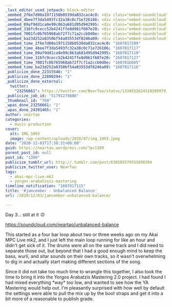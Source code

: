 ```yaml
---
_last_editor_used_jetpack: block-editor
_oembed_2f6e7d00a1971158b0539da832cac4c0: <div class="embed-soundcloud"><iframe title="Out From No Where by NearTao" width="500" height="450" scrolling="no" frameborder="no" src="https://w.soundcloud.com/player/?visual=true&url=https%3A%2F%2Fapi.soundcloud.com%2Fplaylists%2F1171188478&show_artwork=true&maxwidth=500&maxheight=750&dnt=1"></iframe></div>
_oembed_4bee7f3da5493fc32a38c0c71e726186: <div class="embed-soundcloud"><iframe title="Unbalanced Balance by NearTao" width="584" height="400" scrolling="no" frameborder="no" src="https://w.soundcloud.com/player/?visual=true&url=https%3A%2F%2Fapi.soundcloud.com%2Ftracks%2F940674031&show_artwork=true&maxwidth=584&maxheight=876&dnt=1"></iframe></div>
_oembed_09af9dd1ca9e99c863a681d95d942995: <div class="embed-soundcloud"><iframe title="Unbalanced Balance by NearTao" width="500" height="400" scrolling="no" frameborder="no" src="https://w.soundcloud.com/player/?visual=true&url=https%3A%2F%2Fapi.soundcloud.com%2Ftracks%2F940674031&show_artwork=true&maxwidth=500&maxheight=750&dnt=1"></iframe></div>
_oembed_316fc9cecc52b4241ffe8d961f607e20: <div class="embed-soundcloud"><iframe title="My Peaceful Day by NearTao" width="500" height="400" scrolling="no" frameborder="no" src="https://w.soundcloud.com/player/?visual=true&url=https%3A%2F%2Fapi.soundcloud.com%2Ftracks%2F939694738&show_artwork=true&maxwidth=500&maxheight=750&dnt=1"></iframe></div>
_oembed_7001fc0b765968ab72f7c71a2ccb0d0e: <div class="embed-soundcloud"><iframe title="Unbalanced Balance by NearTao" width="750" height="400" scrolling="no" frameborder="no" src="https://w.soundcloud.com/player/?visual=true&url=https%3A%2F%2Fapi.soundcloud.com%2Ftracks%2F940674031&show_artwork=true&maxwidth=750&maxheight=1000&dnt=1"></iframe></div>
_oembed_ba23d252a8350bf54a03553df8246a09: <div class="embed-soundcloud"><iframe title="Unbalanced Balance by NearTao" width="940" height="400" scrolling="no" frameborder="no" src="https://w.soundcloud.com/player/?visual=true&url=https%3A%2F%2Fapi.soundcloud.com%2Ftracks%2F940674031&show_artwork=true&maxwidth=940&maxheight=1000&dnt=1"></iframe></div>
_oembed_time_2f6e7d00a1971158b0539da832cac4c0: "1607017289"
_oembed_time_4bee7f3da5493fc32a38c0c71e726186: "1607017117"
_oembed_time_09af9dd1ca9e99c863a681d95d942995: "1607017119"
_oembed_time_316fc9cecc52b4241ffe8d961f607e20: "1607017127"
_oembed_time_7001fc0b765968ab72f7c71a2ccb0d0e: "1607016865"
_oembed_time_ba23d252a8350bf54a03553df8246a09: "1607017116"
_publicize_done_22315546: "1"
_publicize_done_22890294: "1"
_publicize_done_external:
  twitter:
    "23256661": https://twitter.com/NearTao/status/1334552624310398979
_publicize_job_id: "51791279886"
_thumbnail_id: "768"
_wpas_done_23256661: "1"
_wpas_done_24391465: "1"
author: neartao
categories:
  - music-production
cover:
  alt: IMG_1093
  image: /wp-content/uploads/2020/07/img_1093.jpeg
date: "2020-12-03T17:38:31+00:00"
guid: https://neartao.wordpress.com/?p=1309
parent_post_id: null
post_id: "1309"
publicize_tumblr_url: http://.tumblr.com/post/636503579553890304
publicize_twitter_user: NearTao
tags:
  - akai-mpc-live-mk2
  - yorgos-arabatzsis-mastering
timeline_notification: "1607017115"
title: '#jamcember - Unbalanced Balance'
url: /2020/12/03/jamcember-unbalanced-balance/

---
```

Day 3... still at it :D

https://soundcloud.com/neartao/unbalanced-balance

This started as a four bar loop about two or three weeks ago on my Akai MPC Live mk2, and I just left the main loop running for like an hour and didn't get sick of it. The drums were all on the same track and I did need to separate those out, but beyond that I had a good enough mind to keep the bass, wurli, and sitar sounds on their own tracks, so it wasn't overwhelming to dig in and actually start making different sections of the song.

Since it did not take too much time to wrangle this together, I also took the time to bring it into the Yorgos Arabatzis Mastering 2.0 project. I had found I had mixed everything \*way\* too low, and wanted to see how the YA Mastering would help out. I'm pleasantly surprised with how well by default the settings were able to pull the mix up by the boot straps and get it into a bit more of a reasonable to publish grade.
